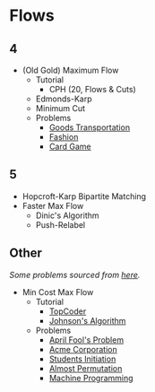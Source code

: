 # Flows

## 4
  * (Old Gold) Maximum Flow
    * Tutorial
      * CPH (20, Flows & Cuts)
    * Edmonds-Karp
    * Minimum Cut
    * Problems
      * [Goods Transportation](http://codeforces.com/problemset/problem/724/E) [](52)
      * [Fashion](https://csacademy.com/contest/rmi-2017-day-1/task/fashion/statement/) [](95)
      * [Card Game](http://codeforces.com/problemset/problem/808/F) [](135)

## 5
  * Hopcroft-Karp Bipartite Matching
  * Faster Max Flow
    * Dinic's Algorithm
    * Push-Relabel
      
## Other
  *Some problems sourced from [here](http://codeforces.com/blog/entry/54526?#comment-385354).*
  * Min Cost Max Flow
    * Tutorial
      * [TopCoder](https://www.topcoder.com/community/data-science/data-science-tutorials/minimum-cost-flow-part-two-algorithms/)
      * [Johnson's Algorithm](https://en.wikipedia.org/wiki/Johnson%27s_algorithm)
    * Problems
      * [April Fool's Problem](http://codeforces.com/contest/802/problem/N)
      * [Acme Corporation](https://uva.onlinejudge.org/index.php?option=onlinejudge&page=show_problem&problem=2660)
      * [Students Initiation](http://codeforces.com/contest/847/problem/J)
      * [Almost Permutation](http://codeforces.com/contest/863/problem/F)
      * [Machine Programming](http://codeforces.com/contest/164/problem/C)
